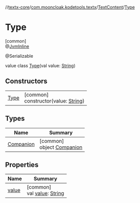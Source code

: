 //[textx-core](../../../../index.md)/[com.mooncloak.kodetools.textx](../../index.md)/[TextContent](../index.md)/[Type](index.md)

# Type

[common]\
@[JvmInline](https://kotlinlang.org/api/latest/jvm/stdlib/kotlin.jvm/-jvm-inline/index.html)

@Serializable

value class [Type](index.md)(val value: [String](https://kotlinlang.org/api/latest/jvm/stdlib/kotlin/-string/index.html))

## Constructors

| | |
|---|---|
| [Type](-type.md) | [common]<br>constructor(value: [String](https://kotlinlang.org/api/latest/jvm/stdlib/kotlin/-string/index.html)) |

## Types

| Name | Summary |
|---|---|
| [Companion](-companion/index.md) | [common]<br>object [Companion](-companion/index.md) |

## Properties

| Name | Summary |
|---|---|
| [value](value.md) | [common]<br>val [value](value.md): [String](https://kotlinlang.org/api/latest/jvm/stdlib/kotlin/-string/index.html) |
